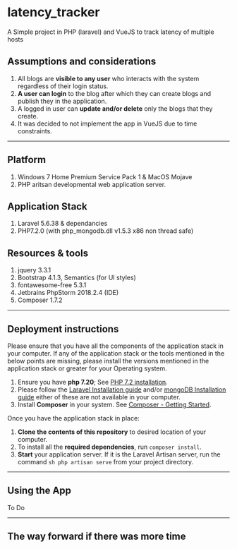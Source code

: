 # latency_tracker
A Simple project in PHP (laravel) and VueJS to track latency of multiple hosts

## Assumptions and considerations
1. All blogs are **visible to any user** who interacts with the system regardless of their login status.
2. **A user can login** to the blog after which they can create blogs and publish they in the application.
3. A logged in user can **update and/or delete** only the blogs that they create.
4. It was decided to not implement the app in VueJS due to time constraints.

---

## Platform
1. Windows 7 Home Premium Service Pack 1 & MacOS Mojave
2. PHP aritsan developmental web application server.

## Application Stack
1. Laravel 5.6.38 & dependancies
2. PHP7.2.0 (with php_mongodb.dll v1.5.3 x86 non thread safe)

## Resources & tools
1. jquery 3.3.1
2. Bootstrap 4.1.3, Semantics (for UI styles)
3. fontawesome-free 5.3.1
4. Jetbrains PhpStorm 2018.2.4 (IDE)
5. Composer 1.7.2

---

## Deployment instructions
Please ensure that you have all the components of the application stack in your computer. If any of the application stack or the tools mentioned in the below points are missing, please install the versions mentioned in the application stack or greater for your Operating system.

1. Ensure you have **php 7.20**; See [PHP 7.2 installation](http://php.net/manual/en/install.php).
2. Please follow the [Laravel Installation guide](https://laravel.com/docs/5.6/installation) and/or [mongoDB Installation guide](https://docs.mongodb.com/manual/administration/install-community/) either of these are not available in your computer.
3. Install **Composer** in your system. See [Composer - Getting Started](https://getcomposer.org/doc/00-intro.md).

Once you have the application stack in place:

1. **Clone the contents of this repository** to desired location of your computer.
2. To install all the **required dependencies**, run ``composer install``.
3. **Start** your application server. If it is the Laravel Artisan server, run the command ``sh php artisan serve`` from your project directory.

---

## Using the App
 To Do

---

## The way forward if there was more time
